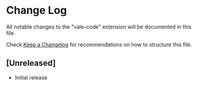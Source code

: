 # Change Log

All notable changes to the "vale-code" extension will be documented in this file.

Check [Keep a Changelog](http://keepachangelog.com/) for recommendations on how to structure this file.

## [Unreleased]

- Initial release